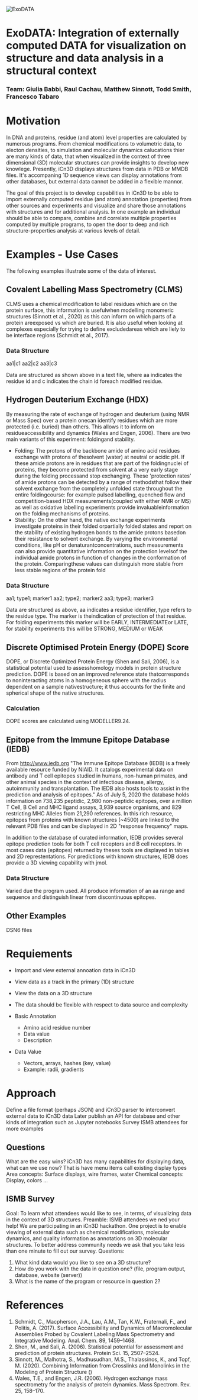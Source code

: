 ![ExoDATA](/ExoData%20logo.png)

# ExoDATA: Integration of externally computed DATA for visualization on structure and data analysis in a structural context 
### Team: Giulia Babbi, Raul Cachau, Matthew Sinnott, Todd Smith, Francesco Tabaro

# Motivation
In DNA and proteins, residue (and atom) level properties are calculated by numerous programs. From chemical modifications to volumetric data, to electon densities, to simulation and molecular dynamics calucations thier are many kinds of data, that when visualized in the context of three dimensional (3D) molecular structures can provide insights to develop new knowlege. Presently, iCn3D displays structures from data in PDB or MMDB files. It's accompaning 1D sequence views can display annotations from other databases, but external data cannot be added in a flexible mannor. 

The goal of this project is to develop capabilities in iCn3D to be able to import externally computed residue (and atom) annotation (properties) from other sources and experiments and visualize and share those annotations with structures and for additional analysis. In one example an individual should be able to compare, combine and correlate multiple properties computed by multiple programs, to open the door to deep and rich structure-properties analysis at various levels of detail.

# Examples - Use Cases
The following examples illustrate some of the data of interest.

## Covalent Labelling Mass Spectrometry (CLMS)
CLMS uses a chemical modification to label residues which are on the protein surface, this information is usefulwhen modelling monomeric structures (Sinnott et al., 2020) as this can inform on which parts of a protein areexposed vs which are buried. It is also useful when looking at complexes especially for trying to define excludedareas which are liely to be interface regions (Schmidt et al., 2017).

### Data Structure
aa1|c1
aa2|c2
aa3|c3

Data are structured as shown above in a text file, where aa indicates the residue id and c indicates the chain id foreach modified residue.

## Hydrogen Deuterium Exchange (HDX)
By measuring the rate of exchange of hydrogen and deuterium (using NMR or Mass Spec) over a protein onecan identify residues which are more protected (i.e. buried) than others. This allows it to inform on residueaccessibility and dynamics (Wales and Engen, 2006). There are two main variants of this experiment: foldingand stability.
* Folding: The protons of the backbone amide of amino acid residues exchange with protons of thesolvent (water) at neutral or acidic pH. If these amide protons are in residues that are part of the foldingnuclei of proteins, they become protected from solvent at a very early stage during the folding processand stop exchanging. These 'protection rates' of amide protons can be detected by a range of methodsthat follow their solvent exchange from the completely unfolded state throughout the entire foldingcourse: for example pulsed labelling, quenched flow and competition-based HDX measurements(coupled with either NMR or MS) as well as oxidative labelling experiments provide invaluableinformation on the folding mechanisms of proteins.
* Stability: On the other hand, the native exchange experiments investigate proteins in their folded orpartially folded states and report on the stability of existing hydrogen bonds to the amide protons basedon their resistance to solvent exchange. By varying the environmental conditions, like pH or denaturantconcentrations, such measurements can also provide quantitative information on the protection levelsof the individual amide protons in function of changes in the conformation of the protein. Comparingthese values can distinguish more stable from less stable regions of the protein fold

### Data Structure
aa1; type1; marker1
aa2; type2; marker2
aa3; type3; marker3

Data are structured as above, aa indicates a residue identifier, type refers to the residue type. The marker is theindication of protection of that residue. For folding experiments this marker will be EARLY, INTERMEDIATEor LATE, for stability experiments this will be STRONG, MEDIUM or WEAK

## Discrete Optimised Protein Energy (DOPE) Score
DOPE, or Discrete Optimized Protein Energy  (Shen and Sali, 2006), is a statistical potential used to assesshomology   models   in   protein   structure   prediction.   DOPE   is   based   on   an   improved   reference   state   thatcorresponds to noninteracting atoms in a homogeneous sphere with the radius dependent on a sample nativestructure; it thus accounts for the finite and spherical shape of the native structures.

### Calculation
DOPE scores are calculated using MODELLER9.24.

## Epitope from the Immune Epitope Database (IEDB)
From http://www.iedb.org "The Immune Epitope Database (IEDB) is a freely available resource funded by NIAID. It catalogs experimental data on antibody and T cell epitopes studied in humans, non-human primates, and other animal species in the context of infectious disease, allergy, autoimmunity and transplantation. The IEDB also hosts tools to assist in the prediction and analysis of epitopes." As of July 5, 2020 the database holds information on 738,235 peptidic, 2,980 non-peptidic epitopes, over a million T Cell, B Cell and MHC ligand assays, 3,939 source organisms, and 829 restricting MHC Alleles from 21,290 references. In this rich resource, epitopes from proteins with known structures (~4500) are linked to the relevant PDB files and can be displayed in 2D "response frequency" maps. 

In addition to the database of curated information, IEDB provides several epitope prediction tools for both T cell receptors and B cell receptors. In most cases data (epitopes) returned by theses tools are displayed in tables and 2D represtentations. For predictions with known structures, IEDB does provide a 3D viewing capability with jmol. 

### Data Structure
Varied due the program used. All produce information of an aa range and sequence and distinguish linear from discontinuous epitopes.

## Other Examples
DSN6 files

# Requiements
* Import and view external annoation data in iCn3D
* View data as a track in the primary (1D) structure 
* View the data on a 3D structure
* The data should be flexible with respect to data source and complexity

* Basic Annotation
   * Amino acid residue number
   * Data value 
   * Description
* Data Value
   * Vectors, arrays, hashes (key, value)
   * Example: radii, gradients

# Approach
Define a file format (perhaps JSON) and iCn3D parser to interconvert external data to iCn3D data
Later publish an API for database and other kinds of integration such as Jupyter notebooks
Survey ISMB attendees for more examples 

## Questions
What are the easy wins? 
iCn3D has many capabilities for displaying data, what can we use now? That is have menu items call existing display types
Area concepts: Surface displays, wire frames, water
Chemical concepts: Display, colors ...

## ISMB Survey
Goal: To learn what attendees would like to see, in terms, of visualizing data in the context of 3D structures. 
Preamble: ISMB attendees we ned your help! We are participating in an iCn3D hackathon. One project is to enable viewing of external data such as chemical modifications, molecular dynamics, and quality information as annotations on 3D molecular structures. To better address community needs we ask that you take less than one minute to fill out our survey.
Questions:
1. What kind data would you like to see on a 3D structure?
1. How do you work with the data in question one? (file, program output, database, website (server))
1. What is the name of the program or resource in question 2?

# References
1. Schmidt, C., Macpherson, J.A., Lau, A.M., Tan, K.W., Fraternali, F., and Politis, A. (2017). Surface Accessibility and Dynamics of Macromolecular Assemblies Probed by Covalent Labeling Mass Spectrometry and Integrative Modeling. Anal. Chem. 89, 1459–1468.
1. Shen, M., and Sali, A. (2006). Statistical potential for assessment and prediction of protein structures. Protein Sci. 15, 2507–2524.
1. Sinnott, M., Malhotra, S., Madhusudhan, M.S., Thalassinos, K., and Topf, M. (2020). Combining Information from Crosslinks and Monolinks in the Modeling of Protein Structure ()
1. Wales, T.E., and Engen, J.R. (2006). Hydrogen exchange mass spectrometry for the analysis of protein dynamics. Mass Spectrom. Rev. 25, 158–170.

